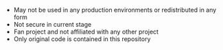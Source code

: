 - May not be used in any production environments or redistributed in any form
- Not secure in current stage
- Fan project and not affiliated with any other project
- Only original code is contained in this repository
